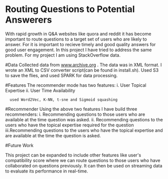 # Routing Questions to Potential Answerers

With rapid growth in Q&A websites like quora and reddit it has become important to route questions to a target set of users who are likely to answer. For it is important to recieve timely and good quality answers for good user engagement. In this project I have tried to address the same problem. For my project I am using StackOverflow data.

#Data
Collected data from www.archive.org . The data was in XML format. I wrote an XML to CSV converter script(can be found in install.sh). Used S3 to save the flies, and used SPARK for data processing.

#Features
The recommender mode has two features:
i.  User Topical Expertise 
ii. User Time Availability
      
      used Word2Vec, K-NN, t-sne and Sigmoid squashing

#Recommender 
Using the above two features I have build three recommenders:
i.  Recommending questions to those users who are available at the time question was asked.
ii. Recommending questions to the users who have the topical expertise required for the question
iii.Recommending questions to the users who have the topical expertise and are available at the time the question is asked.

#Future Work

This project can be expanded to include other features like user's compatibility score where we can route questions to those users who have collaborated on questions previously. It can then be used on streaming data to evaluate its performance in real-time.
